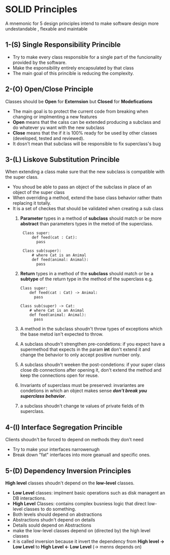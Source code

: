 # SOLID Principles 
  A mnemonic for 5 design principles intend to make software design more undestandable , flexable and maintable

## 1-(S) Single Responsibility Princible 
  - Try to make every class responsible for a single part of the funcionality provided by the software.
  - Make the esponsibility entirely encapsulated by that class
  - The main goal of this princible is reducing the complexity.

## 2-(O) Open/Close Principle
  Classes should be **Open** for **Externsion** but **Closed** for **Modefications** 
  - The main goal is to protect the current code from breaking when changing or implmenting a new features
  - **Open** means that the calss can be extended producing a subclass and do whatever yu want with the new subclass
  - **Close** means that the if it is 100% ready for be used by other classes (developed, tested and reviewed).
  - It dosn't mean that subclass will be responsible to fix superclass's bug
  
## 3-(L) Liskove Substitution Princible
  When extending a class make sure that the new subclass is compatible with the super class.
  - You shoud be able to pass an object of the subclass in place of an object of the super class
  - When overriding a method, extend the base class behavior rather thatn replacing it totally.
  - It is a set of checkes that should be validated when creating a sub class 
      1. **Parameter** types in a method of **subclass** should match or be more **abstract** than parameters types in the metod of the superclass.
           ```
            Class super:
                def feed(cat : Cat):
                  pass

            Class sub(super):
                # where Cat is an Animal 
                def feed(animal: Animal):
                  pass
           ```
        
     2. **Return** types in a method of the **subclass** should match or be a **subtype** of the return type in the method of the superclass e.g.
          ```
          Class super:
              def feed(cat : Cat) -> Animal:
                pass

          Class sub(super) -> Cat:
              # where Cat is an Animal 
              def feed(animal: Animal):
                pass
          ```
      3. A method in the subclass shoudn't throw types of exceptions which the base metod isn't expected to throw.
      4. A subclass shoudn't strengthen pre-condetions: if you expect have a supermethod that expects in the param **int** don't extend it and change the behavior to only accept positive number only.
      5. A subclass shoudn't weeken the post-condetions: if your super class close db connections after opening it, don't extend the method and keep the connections open for reuse.
      6. Invariants of superclass must be preserved: invariantes are condetions in which an object makes sense **_don't break you superclass behavior_**.
      7. a subclass shoudn't change te values of private fields of th superclass.

## 4-(I) Interface Segregation Princible
  Clients shoudn't be forced to depend on methods they don't need 
  - Try to make your interfaces narrowenugh 
  - Break down "fat" interfaces into more geanuall and specific ones.

    
## 5-(D) Dependency Inversion Principles 
  **High level** classes shoudn't depend on the **low-level** classes.
  - **Low Level** classes: implment basic operations such as disk managent an DB interactions.
  - **High Level** Classes: contains complex busniess logic that direct low-level classes to do something.
  - Both levels should depend on abstractions
  - Abstractions shudn't depend on details 
  - Details sould depend on Abstractions
  - make the low-level classes depend on (directed by) the high level classes 
  - it is called inversion because it invert the dependency from **High level -> Low Level** to **High Level <- Low Level** (-> menns depends on)


